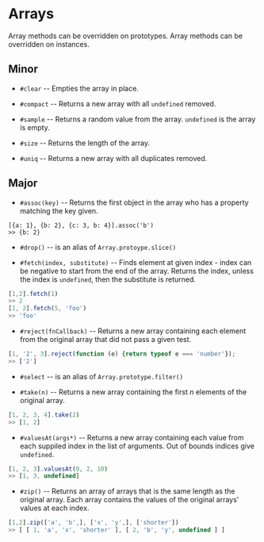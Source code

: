# Arrays

Array methods can be overridden on prototypes.
Array methods can be overridden on instances.

## Minor

- `#clear`
-- Empties the array in place.

- `#compact`
-- Returns a new array with all `undefined` removed.

- `#sample`
-- Returns a random value from the array. `undefined` is the array is empty.

- `#size`
-- Returns the length of the array.

- `#uniq`
-- Returns a new array with all duplicates removed.

## Major

- `#assoc(key)`
-- Returns the first object in the array who has a property matching the key given.

```
[{a: 1}, {b: 2}, {c: 3, b: 4}].assoc('b')
>> {b: 2}
```

- `#drop()`
-- is an alias of `Array.protoype.slice()`

- `#fetch(index, substitute)`
-- Finds element at given index - index can be negative to start from the end of the array. Returns the index, unless the index is `undefined`, then the substitute is returned.

```JavaScript
[1,2].fetch(1)
>> 2
[1, 2].fetch(5, 'foo')
>> 'foo'
```

- `#reject(fnCallback)`
-- Returns a new array containing each element from the original array that did not pass a given test.

```JavaScript
[1, '2', 3].reject(function (e) {return typeof e === 'number'});
>> ['2']
```

- `#select`
-- is an alias of `Array.prototype.filter()`

- `#take(n)`
-- Returns a new array containing the first *n* elements of the original array.

```JavaScript
[1, 2, 3, 4].take(2)
>> [1, 2]
```

- `#valuesAt(args*)`
-- Returns a new array containing each value from each suppiled index in the list of arguments. Out of bounds indices give `undefined`.

```JavaScript
[1, 2, 3].valuesAt(0, 2, 10)
>> [1, 3, undefined]
```

- `#zip()`
-- Returns an array of arrays that is the same length as the original array. Each array contains the values of the original arrays' values at each index.

```JavaScript
[1,2].zip(['a', 'b',], ['x', 'y',], ['shorter'])
>> [ [ 1, 'a', 'x', 'shorter' ], [ 2, 'b', 'y', undefined ] ]
```
